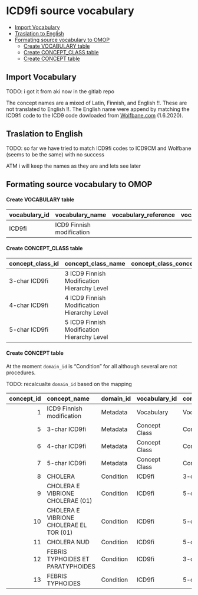 ICD9fi source vocabulary
================

  - [Import Vocabulary](#import-vocabulary)
  - [Traslation to English](#traslation-to-english)
  - [Formating source vocabulary to
    OMOP](#formating-source-vocabulary-to-omop)
      - [Create VOCABULARY table](#create-vocabulary-table)
      - [Create CONCEPT\_CLASS table](#create-concept_class-table)
      - [Create CONCEPT table](#create-concept-table)

## Import Vocabulary

TODO: i got it from aki now in the gitlab repo

The concept names are a mixed of Latin, Finnish, and English \!\!. These
are not translated to English \!\!. The English name were append by
matching the ICD9fi code to the ICD9 code dowloaded from
[Wolfbane.com](http://www.wolfbane.com/icd/) (1.6.2020).

## Traslation to English

TODO: so far we have tried to match ICD9fi codes to ICD9CM and Wolfbane
(seems to be the same) with no success

ATM i will keep the names as they are and lets see later

## Formating source vocabulary to OMOP

#### Create VOCABULARY table

<div class="kable-table">

| vocabulary\_id | vocabulary\_name          | vocabulary\_reference | vocabulary\_version | vocabulary\_concept\_id |
| :------------- | :------------------------ | :-------------------- | :------------------ | ----------------------: |
| ICD9fi         | ICD9 Finnish modification |                       |                     |                       1 |

</div>

#### Create CONCEPT\_CLASS table

<div class="kable-table">

| concept\_class\_id | concept\_class\_name                        | concept\_class\_concept\_id |
| :----------------- | :------------------------------------------ | --------------------------: |
| 3-char ICD9fi      | 3 ICD9 Finnish Modification Hierarchy Level |                           5 |
| 4-char ICD9fi      | 4 ICD9 Finnish Modification Hierarchy Level |                           6 |
| 5-char ICD9fi      | 5 ICD9 Finnish Modification Hierarchy Level |                           7 |

</div>

#### Create CONCEPT table

At the moment `domain_id` is “Condition” for all although several are
not procedures.

TODO: recalcualte `domain_id` based on the mapping

<div class="kable-table">

| concept\_id | concept\_name                           | domain\_id | vocabulary\_id | concept\_class\_id | standard\_concept | concept\_code  | valid\_start\_date | valid\_end\_date | invalid\_reason | tmp\_name\_fi                           |
| ----------: | :-------------------------------------- | :--------- | :------------- | :----------------- | :---------------- | :------------- | :----------------- | :--------------- | :-------------- | :-------------------------------------- |
|           1 | ICD9 Finnish modification               | Metadata   | Vocabulary     | Vocabulary         | NA                | OMOP generated | 1970-01-01         | 2099-12-31       | NA              | NA                                      |
|           5 | 3-char ICD9fi                           | Metadata   | Concept Class  | Concept Class      | NA                | OMOP generated | 1970-01-01         | 2099-12-31       | NA              | NA                                      |
|           6 | 4-char ICD9fi                           | Metadata   | Concept Class  | Concept Class      | NA                | OMOP generated | 1970-01-01         | 2099-12-31       | NA              | NA                                      |
|           7 | 5-char ICD9fi                           | Metadata   | Concept Class  | Concept Class      | NA                | OMOP generated | 1970-01-01         | 2099-12-31       | NA              | NA                                      |
|           8 | CHOLERA                                 | Condition  | ICD9fi         | 3-char ICD9fi      | NA                | 001            | 1970-01-01         | 2099-12-31       | NA              | CHOLERA                                 |
|           9 | CHOLERA E VIBRIONE CHOLERAE (01)        | Condition  | ICD9fi         | 5-char ICD9fi      | NA                | 0010A          | 1970-01-01         | 2099-12-31       | NA              | CHOLERA E VIBRIONE CHOLERAE (01)        |
|          10 | CHOLERA E VIBRIONE CHOLERAE EL TOR (01) | Condition  | ICD9fi         | 5-char ICD9fi      | NA                | 0011A          | 1970-01-01         | 2099-12-31       | NA              | CHOLERA E VIBRIONE CHOLERAE EL TOR (01) |
|          11 | CHOLERA NUD                             | Condition  | ICD9fi         | 5-char ICD9fi      | NA                | 0019X          | 1970-01-01         | 2099-12-31       | NA              | CHOLERA NUD                             |
|          12 | FEBRIS TYPHOIDES ET PARATYPHOIDES       | Condition  | ICD9fi         | 3-char ICD9fi      | NA                | 002            | 1970-01-01         | 2099-12-31       | NA              | FEBRIS TYPHOIDES ET PARATYPHOIDES       |
|          13 | FEBRIS TYPHOIDES                        | Condition  | ICD9fi         | 5-char ICD9fi      | NA                | 0020A          | 1970-01-01         | 2099-12-31       | NA              | FEBRIS TYPHOIDES                        |

</div>
